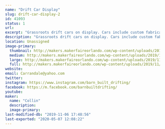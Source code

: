 ```yaml
---
name: "Drift Car Display"
slug: drift-car-display-2
id: 41093
status: 1
url: 
excerpt: "Grassroots drift cars on display. Cars include custom fabrication, bodywork, paint, motor swaps, electrical wiring, lights/sounds, etc."
description: "Grassroots drift cars on display. Cars include custom fabrication, bodywork, paint, motor swaps, electrical wiring, lights/sounds, etc."
location: Unassigned
image-primary:
  thumbnail: http://makers.makerfaireorlando.com/wp-content/uploads/2019/11/F347D585-CFED-42AA-B76E-D0324B0BD049-150x150.jpeg
  medium: http://makers.makerfaireorlando.com/wp-content/uploads/2019/11/F347D585-CFED-42AA-B76E-D0324B0BD049-300x225.jpeg
  large: http://makers.makerfaireorlando.com/wp-content/uploads/2019/11/F347D585-CFED-42AA-B76E-D0324B0BD049-1024x768.jpeg
  full: http://makers.makerfaireorlando.com/wp-content/uploads/2019/11/F347D585-CFED-42AA-B76E-D0324B0BD049.jpeg
website: 
email: Carrandale@yahoo.com
twitter: 
instagram: https://www.instagram.com/barn_built_drifting/
facebook: https://m.facebook.com/barnbuiltdrifting/
youtube: 
maker:
  name: "Collin"
  description:
  image-primary: 
last-modified-db: "2019-11-06 17:48:56"
last-exported: "2020-05-07 12:08:22"
---
```

